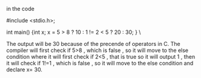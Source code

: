in the code

 #include <stdio.h>;
 
int main()
{int x; x = 5 > 8 ? 10 : 1 != 2 < 5 ? 20 : 30; } \ 

The output will be 30 because of the precende of operators in C. The compiler will first check if 5>8 , which is false , so it will move to the else condition where it will first check if 2<5 , that is true so it will output 1 , then it will check if 1!=1 ,  which is false , so it will move to the else condition and declare x= 30.
